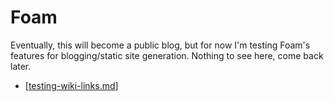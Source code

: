# Foam

Eventually, this will become a public blog, but for now I'm testing Foam's features for blogging/static site generation. Nothing to see here, come back later.

- [[testing-wiki-links.md]]

[testing-wiki-links.md]: testing-wiki-links.md "Testing wiki links"
